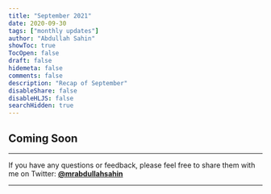 ```yaml
---
title: "September 2021"
date: 2020-09-30
tags: ["monthly updates"]
author: "Abdullah Sahin"
showToc: true
TocOpen: false
draft: false
hidemeta: false
comments: false
description: "Recap of September"
disableShare: false
disableHLJS: false
searchHidden: true
---
```


## Coming Soon

___


If you have any questions or feedback, please feel free to share them with me on Twitter:  **[@mrabdullahsahin](https://twitter.com/mrabdullahsahin)**

___
